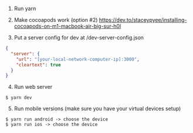 1. Run yarn

2. Make cocoapods work (option #2)
   https://dev.to/staceypyee/installing-cocoapods-on-m1-macbook-air-big-sur-h0l

3. Put a server config for dev at <root>/dev-server-config.json

```json
{
  "server": {
    "url": "[your-local-network-computer-ip]:3000",
    "cleartext": true
  }
}
```

4. Run web server

```
$ yarn dev
```

5. Run mobile versions (make sure you have your virtual devices setup)

```
$ yarn run android -> choose the device
$ yarn run ios -> choose the device
```
